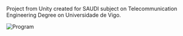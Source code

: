 Project from Unity created for SAUDI subject on Telecommunication Engineering Degree on Universidade de Vigo.




![Program]([https://github.com/yourusername/yourrepository/blob/main/path/to/your/image.png](https://github.com/avelunatica/MetaXperience/blob/main/output.gif))
